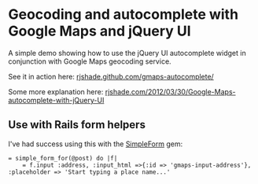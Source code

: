 # Geocoding and autocomplete with Google Maps and jQuery UI

A simple demo showing how to use the jQuery UI autocomplete widget in conjunction with Google Maps geocoding service.

See it in action here: [rjshade.github.com/gmaps-autocomplete/](http://rjshade.github.com/gmaps-autocomplete/)

Some more explanation here: [rjshade.com/2012/03/30/Google-Maps-autocomplete-with-jQuery-UI](http://rjshade.com/2012/03/30/Google-Maps-autocomplete-with-jQuery-UI/)

## Use with Rails form helpers
I've had success using this with the [SimpleForm](https://github.com/plataformatec/simple_form) gem:

    = simple_form_for(@post) do |f|
        = f.input :address, :input_html =>{:id => 'gmaps-input-address'}, :placeholder => 'Start typing a place name...'
